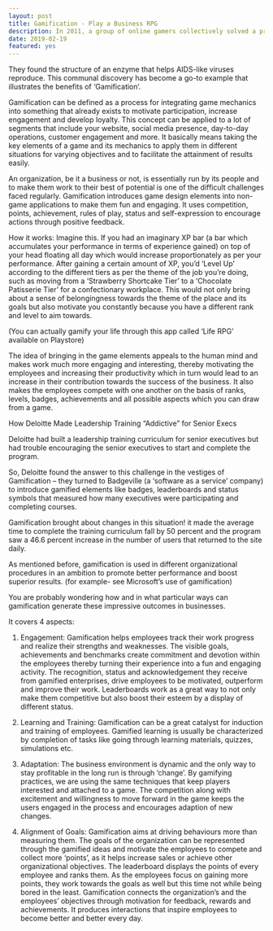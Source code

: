 ```yaml
---
layout: post
title: Gamification - Play a Business RPG
description: In 2011, a group of online gamers collectively solved a problem in merely three weeks that had puzzled scientists for decades. 
date: 2019-02-19
featured: yes
---
```

They found the structure of an enzyme that helps AIDS-like viruses reproduce. This communal discovery has become a go-to example that illustrates the benefits of ‘Gamification‘.

Gamification can be defined as a process for integrating game mechanics into something that already exists to motivate participation, increase engagement and develop loyalty. This concept can be applied to a lot of segments that include your website, social media presence, day-to-day operations, customer engagement and more. It basically means taking the key elements of a game and its mechanics to apply them in different situations for varying objectives and to facilitate the attainment of results easily.

An organization, be it a business or not, is essentially run by its people and to make them work to their best of potential is one of the difficult challenges faced regularly. Gamification introduces game design elements into non-game applications to make them fun and engaging. It uses competition, points, achievement, rules of play, status and self-expression to encourage actions through positive feedback.

How it works: Imagine this. If you had an imaginary XP bar (a bar which accumulates your performance in terms of experience gained) on top of your head floating all day which would increase proportionately as per your performance. After gaining a certain amount of XP, you’d ‘Level Up’ according to the different tiers as per the theme of the job you’re doing, such as moving from a ‘Strawberry Shortcake Tier’ to a ‘Chocolate Patisserie Tier’ for a confectionary workplace. This would not only bring about a sense of belongingness towards the theme of the place and its goals but also motivate you constantly because you have a different rank and level to aim towards.

(You can actually gamify your life through this app called ‘Life RPG’ available on Playstore)

The idea of bringing in the game elements appeals to the human mind and makes work much more engaging and interesting, thereby motivating the employees and increasing their productivity which in turn would lead to an increase in their contribution towards the success of the business. It also makes the employees compete with one another on the basis of ranks, levels, badges, achievements and all possible aspects which you can draw from a game.

How Deloitte Made Leadership Training “Addictive” for Senior Execs

 Deloitte had built a leadership training curriculum for senior executives but had trouble encouraging the senior executives to start and complete the program.

So, Deloitte found the answer to this challenge in the vestiges of Gamification – they turned to Badgeville (a ‘software as a service’ company) to introduce gamified elements like badges, leaderboards and status symbols that measured how many executives were participating and completing courses.

Gamification brought about changes in this situation! it made the average time to complete the training curriculum fall by 50 percent and the program saw a 46.6 percent increase in the number of users that returned to the site daily.

As mentioned before, gamification is used in different organizational procedures in an ambition to promote better performance and boost superior results. (for example- see Microsoft’s use of gamification)

You are probably wondering how and in what particular ways can gamification generate these impressive outcomes in businesses.

It covers 4 aspects:

1. Engagement: Gamification helps employees track their work progress and realize their strengths and weaknesses. The visible goals, achievements and benchmarks create commitment and devotion within the employees thereby turning their experience into a fun and engaging activity. The recognition, status and acknowledgement they receive from gamified enterprises, drive employees to be motivated, outperform and improve their work. Leaderboards work as a great way to not only make them competitive but also boost their esteem by a display of different status.

2. Learning and Training: Gamification can be a great catalyst for induction and training of employees. Gamified learning is usually be characterized by completion of tasks like going through learning materials, quizzes, simulations etc.

3. Adaptation: The business environment is dynamic and the only way to stay profitable in the long run is through ‘change’.  By gamifying practices, we are using the same techniques that keep players interested and attached to a game. The competition along with excitement and willingness to move forward in the game keeps the users engaged in the process and encourages adaption of new changes.

4. Alignment of Goals: Gamification aims at driving behaviours more than measuring them. The goals of the organization can be represented through the gamified ideas and motivate the employees to compete and collect more ‘points’, as it helps increase sales or achieve other organizational objectives. The leaderboard displays the points of every employee and ranks them. As the employees focus on gaining more points, they work towards the goals as well but this time not while being bored in the least. Gamification connects the organization’s and the employees’ objectives through motivation for feedback, rewards and achievements. It produces interactions that inspire employees to become better and better every day.